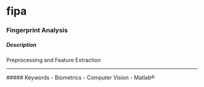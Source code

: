 # fipa

### Fingerprint Analysis
##### Description
Preprocessing and Feature Extraction 
<hr>
##### Keywords
- Biometrics
- Computer Vision
- Matlab®
